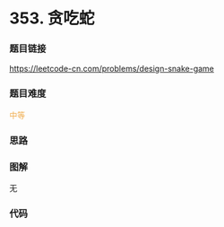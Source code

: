 # 353. 贪吃蛇

### 题目链接

https://leetcode-cn.com/problems/design-snake-game

### 题目难度

<font color=#F0AD4E>中等</font>

### 思路



### 图解

无

### 代码

```python
```